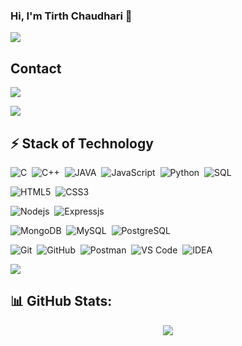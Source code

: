 ### Hi, I'm Tirth Chaudhari 👋

<!-- 🚀 Software Developer | Backend Enthusiast   -->
![](https://user-images.githubusercontent.com/73097560/115834477-dbab4500-a447-11eb-908a-139a6edaec5c.gif)

<!-- I'm a pre-final year Computer Engineering student passionate about solving real-world problems through clean backend architecture. I enjoy building scalable APIs and am always up for learning new technologies. Let's connect! -->

<!-- I'm Tirth Chaudhari a pre-final year computer engineering student with a passion for problem-solving and web development. I have strong problem-solving skills and am proficient in web development technologies such as HTML, CSS, JavaScript, NodeJS, ExpressJS, Databases and little bit of React. I am eager to learn and always seeking new challenges to create intuitive and user-friendly web applications. My ultimate goal is to make a meaningful contribution to the technology industry. -->

## Contact

<!-- contact -->
<p>
	<!-- <a href="https://www.linkedin.com/in/tirth-chaudhari-b1aa85368/" target="_blank">
		<img src="https://img.shields.io/badge/LinkedIn-0077B5?style=for-the-badge&logo=linkedin&logoColor=white" />
	</a> -->
	<!-- <a href="https://twitter.com/">
		<img src="https://img.shields.io/badge/Twitter-1DA1F2?style=for-the-badge&logo=twitter&logoColor=white" />
	</a> -->
  <a href="mailto:ctirth955@gmail.com">
		<img src="https://img.shields.io/badge/Gmail-D14836?style=for-the-badge&logo=gmail&logoColor=white" />
	</a>
<br>
<!-- <a href="https://github.com/Tirth-955">
    <img src="https://komarev.com/ghpvc/?username=Tirth-955&style=flat-square">
</a> -->
	<!-- <a href="https://github.com/Tirth-955">
        <img height="20" src="https://img.shields.io/github/followers/Tirth-955?label=follow&logo=github" />
	</a>
	 <a href="https://github.com/Tirth-955">
        <img height="20" src="https://img.shields.io/github/stars/Tirth-955?label=stars&logo=github" />
	</a> -->
</p>

<!-- ![](https://user-images.githubusercontent.com/73097560/115834477-dbab4500-a447-11eb-908a-139a6edaec5c.gif)

- 🔎 Actively seeking SDE opportunities.
- 🎓 Pre-final year Computer Engineering student.
- 📫 Reach me at: ctirth955@gmail.com -->

<!-- ![](https://user-images.githubusercontent.com/73097560/115834477-dbab4500-a447-11eb-908a-139a6edaec5c.gif) -->

<!-- Activity Graph -->
<!-- ![Tirth's github activity graph](https://activity-graph.herokuapp.com/graph?username=Tirth-955&area=true&hide_border=true&theme=github&bg_color=22272E) -->

<!-- [![Tirth's github activity graph](https://github-readme-activity-graph.vercel.app/graph?username=Tirth-955&bg_color=000000&color=d1f6ff&line=39a9fe&point=ffffff&area=true&hide_border=true)](https://github.com/ashutosh00710/github-readme-activity-graph) -->

<!-- --- -->

![](https://user-images.githubusercontent.com/73097560/115834477-dbab4500-a447-11eb-908a-139a6edaec5c.gif)

<!-- ## 👨🏻‍💻 Coding Profile

[![](https://img.shields.io/badge/Codeforces-445f9d?style=for-the-badge&logo=Codeforces&logoColor=white)](https://codeforces.com/profile/usrnme)
[![](https://img.shields.io/badge/Codechef-%23B92B27.svg?&style=for-the-badge&logo=Codechef&logoColor=white)](https://www.codechef.com/users/usrnme)
[![](https://img.shields.io/badge/-LeetCode-FFA116?style=for-the-badge&logo=LeetCode&logoColor=black)](https://leetcode.com/usrnme/)
[![](https://img.shields.io/badge/GeeksforGeeks-298D46?style=for-the-badge&logo=geeksforgeeks&logoColor=white)](https://auth.geeksforgeeks.org/user/usrnme/practice/)

--- -->

## ⚡ Stack of Technology

<!-- ### Languages -->

![C](https://img.shields.io/badge/C-00599C?style=for-the-badge&logo=c&logoColor=white)&nbsp;
![C++](https://img.shields.io/badge/C%2B%2B-00599C?style=for-the-badge&logo=c%2B%2B&logoColor=white)&nbsp;
![JAVA](https://img.shields.io/badge/Java-ED8B00?style=for-the-badge&logo=java&logoColor=white)&nbsp;
![JavaScript](https://img.shields.io/badge/JavaScript-323330?style=for-the-badge&logo=javascript&logoColor=F7DF1E)&nbsp;
![Python](https://img.shields.io/badge/Python-FFD43B?style=for-the-badge&logo=python&logoColor=306998)&nbsp;
![SQL](https://img.shields.io/badge/SQL-00000F?style=for-the-badge&logo=sql&logoColor=white)&nbsp;

<!-- ![PHP](https://img.shields.io/badge/PHP-777BB4?style=for-the-badge&logo=php&logoColor=white)&nbsp; -->

<!-- ![](https://user-images.githubusercontent.com/73097560/115834477-dbab4500-a447-11eb-908a-139a6edaec5c.gif) -->

<!-- ### Frontend -->

![HTML5](https://shields.io/badge/HTML-f06529?style=for-the-badge&logo=html5&logoColor=white)&nbsp;
![CSS3](https://img.shields.io/badge/CSS3-1572B6?style=for-the-badge&logo=css&logoColor=white)&nbsp;

<!-- ![React](https://img.shields.io/badge/React-20232A?style=for-the-badge&logo=react&logoColor=61DAFB) -->
<!-- ![Bootstrap](https://img.shields.io/badge/Bootstrap-563D7C?style=for-the-badge&logo=bootstrap&logoColor=white) -->

<!-- ![](https://user-images.githubusercontent.com/73097560/115834477-dbab4500-a447-11eb-908a-139a6edaec5c.gif) -->

<!-- ### Backend & API -->

![Nodejs](https://img.shields.io/badge/Node.js-339933?style=for-the-badge&logo=nodedotjs&logoColor=white)&nbsp;
![Expressjs](https://img.shields.io/badge/Express.js-000000?style=for-the-badge&logo=express&logoColor=white)&nbsp;

<!-- ![Spring](https://img.shields.io/badge/Spring-6DB33F?style=for-the-badge&logo=spring&logoColor=white)
![Hibernate](https://img.shields.io/badge/Hibernate-59666C?style=for-the-badge&logo=Hibernate&logoColor=white)
![Maven](https://img.shields.io/badge/apache_maven-C71A36?style=for-the-badge&logo=apachemaven&logoColor=white) -->

<!-- ![](https://user-images.githubusercontent.com/73097560/115834477-dbab4500-a447-11eb-908a-139a6edaec5c.gif) -->

<!-- ### Databases -->

![MongoDB](https://img.shields.io/badge/-MongoDB-13aa52?style=for-the-badge&logo=mongodb&logoColor=white)&nbsp;
![MySQL](https://img.shields.io/badge/MySQL-4479A1?style=for-the-badge&logo=mysql&logoColor=white)&nbsp;
![PostgreSQL](https://img.shields.io/badge/postgresql-4169e1?style=for-the-badge&logo=postgresql&logoColor=white)&nbsp;

<!-- ![Firebase](https://img.shields.io/badge/firebase-ffca28?style=for-the-badge&logo=firebase&logoColor=black) -->

<!-- ![](https://user-images.githubusercontent.com/73097560/115834477-dbab4500-a447-11eb-908a-139a6edaec5c.gif) -->

<!-- ### Tools -->

![Git](https://img.shields.io/badge/Git-F05032?style=for-the-badge&logo=git&logoColor=white)&nbsp;
![GitHub](https://img.shields.io/badge/GitHub-100000?style=for-the-badge&logo=github&logoColor=white)&nbsp;
![Postman](https://img.shields.io/badge/Postman-FF6C37?style=for-the-badge&logo=Postman&logoColor=white)&nbsp;
![VS Code](https://img.shields.io/badge/Visual_Studio_Code-0078D4?style=for-the-badge&logo=visual%20studio%20code&logoColor=white)&nbsp;
![IDEA](https://img.shields.io/badge/IntelliJ_IDEA-000000.svg?style=for-the-badge&logo=intellij-idea&logoColor=white)&nbsp;

![](https://user-images.githubusercontent.com/73097560/115834477-dbab4500-a447-11eb-908a-139a6edaec5c.gif)

<!-- ### Libraries & Framework -->
<!-- ![jquey](https://img.shields.io/badge/jQuery-0769AD?style=for-the-badge&logo=jquery&logoColor=white) -->
<!-- ![Django](https://img.shields.io/badge/Django-092E20?style=for-the-badge&logo=django&logoColor=green) -->
<!-- ![Pandas](https://img.shields.io/badge/Pandas-2C2D72?style=for-the-badge&logo=pandas&logoColor=white) -->
<!-- ![NumPy](https://img.shields.io/badge/Numpy-777BB4?style=for-the-badge&logo=numpy&logoColor=white) -->

<!-- <hr> -->

## 📊 GitHub Stats:

<p align="center">
  <!-- <img src="https://github-readme-stats.vercel.app/api?username=Tirth-955&theme=shadow_blue&hide_border=false&include_all_commits=true&count_private=false"/><br/> -->
  <!-- <img src="https://nirzak-streak-stats.vercel.app/?user=Tirth-955&theme=shadow_blue&hide_border=false"/><br/> -->
  <img src="https://github-readme-stats.vercel.app/api/top-langs/?username=Tirth-955&theme=shadow_blue&hide_border=false&include_all_commits=true&count_private=false&layout=compact"/>
</p>
